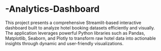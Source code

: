 # -Analytics-Dashboard
 This project presents a comprehensive Streamlit-based interactive dashboard built to analyze hotel booking datasets efficiently and visually. The application leverages powerful Python libraries such as Pandas, Matplotlib, Seaborn, and Plotly to transform raw hotel data into actionable insights through dynamic and user-friendly visualizations.
